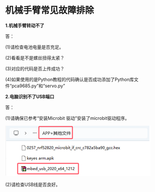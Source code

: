 

# 机械手臂常见故障排除

**1.机械手臂转动不了**                                                

答：

(1)请检查电池电量是否充足。

(2)看看是不是螺丝扭得太紧？

(3)对应的代码是否上传成功？

(4)如果使用的是Python教程的代码确认是否成功添加了Python库文件“pca9685\.py”和“servo\.py”

**2.电脑识别不了USB端口**

答：

(1)请确保已参考“安装Microbit 驱动”安装了microbit驱动程序。

![Img](./media/img-20250219130249.png)

(2)请检查USB线是否良好。

